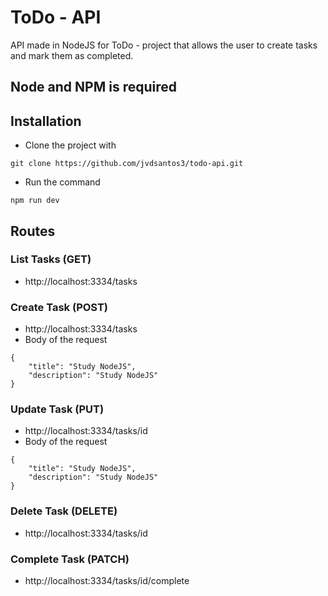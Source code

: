 # ToDo - API

API made in NodeJS for ToDo - project that allows the user to create tasks and mark them as completed.

## Node and NPM is required

## Installation

* Clone the project with 

```
git clone https://github.com/jvdsantos3/todo-api.git
```

* Run the command

```
npm run dev
```

## Routes

### List Tasks (GET)

* http://localhost:3334/tasks

### Create Task (POST)

* http://localhost:3334/tasks
* Body of the request

```
{
	"title": "Study NodeJS",
	"description": "Study NodeJS"
}
```

### Update Task (PUT)

* http://localhost:3334/tasks/id
* Body of the request

```
{
	"title": "Study NodeJS",
	"description": "Study NodeJS"
}
```

### Delete Task (DELETE)

* http://localhost:3334/tasks/id

### Complete Task (PATCH)

* http://localhost:3334/tasks/id/complete
